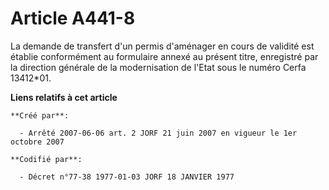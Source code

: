 # Article A441-8

La demande de transfert d'un permis d'aménager en cours de validité est établie conformément au formulaire annexé au présent
titre, enregistré par la direction générale de la modernisation de l'Etat sous le numéro Cerfa 13412*01.

**Liens relatifs à cet article**

	**Créé par**:

	  - Arrêté 2007-06-06 art. 2 JORF 21 juin 2007 en vigueur le 1er octobre 2007

	**Codifié par**:

	  - Décret n°77-38 1977-01-03 JORF 18 JANVIER 1977
